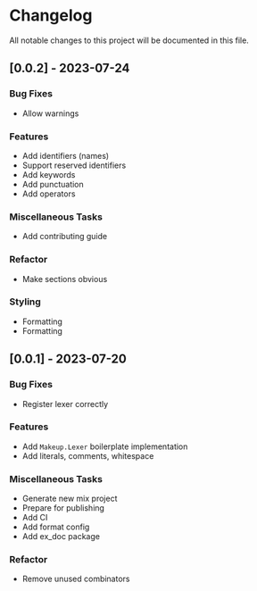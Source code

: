 # Changelog

All notable changes to this project will be documented in this file.

## [0.0.2] - 2023-07-24

### Bug Fixes

- Allow warnings

### Features

- Add identifiers (names)
- Support reserved identifiers
- Add keywords
- Add punctuation
- Add operators

### Miscellaneous Tasks

- Add contributing guide

### Refactor

- Make sections obvious

### Styling

- Formatting
- Formatting

## [0.0.1] - 2023-07-20

### Bug Fixes

- Register lexer correctly

### Features

- Add `Makeup.Lexer` boilerplate implementation
- Add literals, comments, whitespace

### Miscellaneous Tasks

- Generate new mix project
- Prepare for publishing
- Add CI
- Add format config
- Add ex_doc package

### Refactor

- Remove unused combinators

<!-- generated by git-cliff -->
